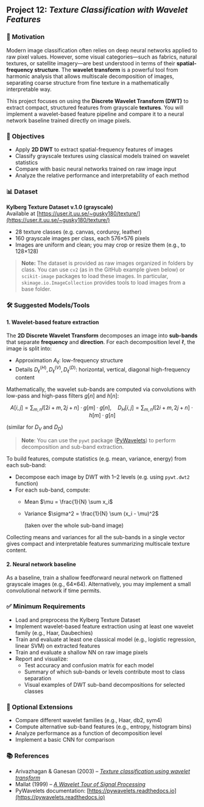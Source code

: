 ## Project 12: *Texture Classification with Wavelet Features*

### 🧠 Motivation

Modern image classification often relies on deep neural networks applied to raw pixel values. However, some visual categories—such as fabrics, natural textures, or satellite imagery—are best understood in terms of their **spatial-frequency structure**. The **wavelet transform** is a powerful tool from harmonic analysis that allows multiscale decomposition of images, separating coarse structure from fine texture in a mathematically interpretable way.

This project focuses on using the **Discrete Wavelet Transform (DWT)** to extract compact, structured features from grayscale **textures**. You will implement a wavelet-based feature pipeline and compare it to a neural network baseline trained directly on image pixels.

### 🎯 Objectives

- Apply **2D DWT** to extract spatial-frequency features of images
- Classify grayscale textures using classical models trained on wavelet statistics  
- Compare with basic neural networks trained on raw image input  
- Analyze the relative performance and interpretability of each method  

### 📊 Dataset

**Kylberg Texture Dataset v.1.0 (grayscale)**  
Available at [https://user.it.uu.se/~gusky180/texture/](https://user.it.uu.se/~gusky180/texture/)

- 28 texture classes (e.g. canvas, corduroy, leather)  
- 160 grayscale images per class, each 576×576 pixels  
- Images are uniform and clean; you may crop or resize them (e.g., to 128×128)

> **Note:** The dataset is provided as raw images organized in folders by class. You can use `cv2` (as in the GitHub example given below) or `scikit-image` packages to load these images. In particular, `skimage.io.ImageCollection` provides tools to load images from a base folder. 


### 🛠️ Suggested Models/Tools

#### 1. Wavelet-based feature extraction

The **2D Discrete Wavelet Transform** decomposes an image into **sub-bands** that separate **frequency** and **direction**. For each decomposition level $\ell$, the image is split into:
- Approximation $A_\ell$: low-frequency structure  
- Details $D_\ell^{(H)}, D_\ell^{(V)}, D_\ell^{(D)}$: horizontal, vertical, diagonal high-frequency content

Mathematically, the wavelet sub-bands are computed via convolutions with low-pass and high-pass filters $g[n]$ and $h[n]$:

$$
A[i, j] = \sum_{m,n} I[2i + m, 2j + n] \cdot g[m] \cdot g[n], \quad
D_H[i, j] = \sum_{m,n} I[2i + m, 2j + n] \cdot h[m] \cdot g[n]
$$

(similar for $D_V$ and $D_D$)

> **Note**: You can use the `pywt` package ([PyWavelets](https://pywavelets.readthedocs.io/en/latest/)) to perform decomposition and sub-band extraction.

To build features, compute statistics (e.g. mean, variance, energy) from each sub-band:
- Decompose each image by DWT with 1–2 levels (e.g. using `pywt.dwt2` function)
- For each sub-band, compute:  
  - Mean $\mu = \frac{1}{N} \sum x_i$  
  - Variance $\sigma^2 = \frac{1}{N} \sum (x_i - \mu)^2$

    (taken over the whole sub-band image)

Collecting means and variances for all the sub-bands in a single vector gives compact and interpretable features summarizing multiscale texture content.



#### 2. Neural network baseline

As a baseline, train a shallow feedforward neural network on flattened grayscale images (e.g., 64×64). Alternatively, you may implement a small convolutional network if time permits.

### ✅ Minimum Requirements

- Load and preprocess the Kylberg Texture Dataset
- Implement wavelet-based feature extraction using at least one wavelet family (e.g., Haar, Daubechies)  
- Train and evaluate at least one classical model (e.g., logistic regression, linear SVM) on extracted features  
- Train and evaluate a shallow NN on raw image pixels  
- Report and visualize:  
  - Test accuracy and confusion matrix for each model  
  - Summary of which sub-bands or levels contribute most to class separation  
  - Visual examples of DWT sub-band decompositions for selected classes  

### 🚀 Optional Extensions

- Compare different wavelet families (e.g., Haar, db2, sym4)  
- Compute alternative sub-band features (e.g., entropy, histogram bins)  
- Analyze performance as a function of decomposition level  
- Implement a basic CNN for comparison

### 📚 References


- Arivazhagan & Ganesan (2003) – [*Texture classification using wavelet transform*](https://www.researchgate.net/profile/Arivazhagan-Selvaraj/publication/222911521_Texture_classification_using_wavelet_transform/links/586d09cd08ae329d62136f61/Texture-classification-using-wavelet-transform.pdf) 
- Mallat (1999) – [*A Wavelet Tour of Signal Processing*](https://www.di.ens.fr/~mallat/papiers/WaveletTourChap1-6.pdf) 
- PyWavelets documentation: [https://pywavelets.readthedocs.io](https://pywavelets.readthedocs.io)  


